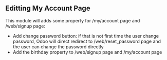 Editting My Account Page
---
This module will adds some property for /my/account page and /web/signup page:
+ Add change password button: if that is not first time the user change password,
Odoo will direct redirect to /web/reset_password page 
and the user can change the password directly
+ Add the birthday property to /web/signup page and 
 /my/account page